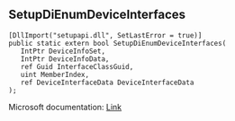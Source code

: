 ## SetupDiEnumDeviceInterfaces

```
[DllImport("setupapi.dll", SetLastError = true)]
public static extern bool SetupDiEnumDeviceInterfaces(
   IntPtr DeviceInfoSet,
   IntPtr DeviceInfoData,
   ref Guid InterfaceClassGuid,
   uint MemberIndex,
   ref DeviceInterfaceData DeviceInterfaceData
);
```

Microsoft documentation: [Link](https://docs.microsoft.com/en-us/windows/win32/api/setupapi/nf-setupapi-setupdienumdeviceinterfaces)
